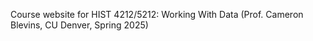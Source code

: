 Course website for HIST 4212/5212: Working With Data (Prof. Cameron Blevins, CU Denver, Spring 2025)
